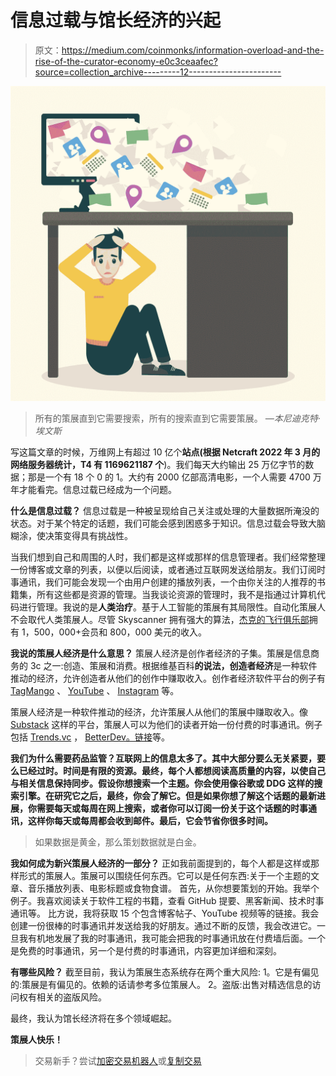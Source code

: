 # 信息过载与馆长经济的兴起

> 原文：<https://medium.com/coinmonks/information-overload-and-the-rise-of-the-curator-economy-e0c3ceaafec?source=collection_archive---------12----------------------->

![](img/ba8f9bbcf6a6cbec7a97c38c9ed92b32.png)

> 所有的策展直到它需要搜索，所有的搜索直到它需要策展。 *—本尼迪克特·埃文斯*

写这篇文章的时候，万维网上有超过 10 亿个**站点(根据 Netcraft 2022 年 3 月的网络服务器统计，T4 有 1169621187 个**)。我们每天大约输出 25 万亿字节的数据；那是一个有 18 个 0 的 1。大约有 2000 亿部高清电影，一个人需要 4700 万年才能看完。信息过载已经成为一个问题。

**什么是信息过载？** 信息过载是一种被呈现给自己关注或处理的大量数据所淹没的状态。对于某个特定的话题，我们可能会感到困惑多于知识。信息过载会导致大脑糊涂，使决策变得具有挑战性。

当我们想到自己和周围的人时，我们都是这样或那样的信息管理者。我们经常整理一份博客或文章的列表，以便以后阅读，或者通过互联网发送给朋友。我们订阅时事通讯，我们可能会发现一个由用户创建的播放列表，一个由你关注的人推荐的书籍集，所有这些都是资源的管理。当我谈论资源的管理时，我不是指通过计算机代码进行管理。我说的是**人类治疗**。基于人工智能的策展有其局限性。自动化策展人不会取代人类策展人。尽管 Skyscanner 拥有强大的算法，[杰克的飞行俱乐部](https://jacksflightclub.com/)拥有 1，500，000+会员和 800，000 美元的收入。

**我说的策展人经济是什么意思？** 策展人经济是创作者经济的子集。策展是信息商务的 3c 之一:创造、策展和消费。根据维基百科**的说法，创造者经济**是一种软件推动的经济，允许创造者从他们的创作中赚取收入。创作者经济软件平台的例子有 [TagMango](https://tagmango.com/) 、 [YouTube](https://youtube.com) 、 [Instagram](https://instagram.com) 等。

策展人经济是一种软件推动的经济，允许策展人从他们的策展中赚取收入。像 [Substack](https://substack.com/) 这样的平台，策展人可以为他们的读者开始一份付费的时事通讯。例子包括 [Trends.vc](https://trends.vc) ， [BetterDev。链接](https://betterdev.link/)等。

**我们为什么需要药品监管？互联网上的信息太多了。其中大部分要么无关紧要，要么已经过时。时间是有限的资源。最终，每个人都想阅读高质量的内容，以使自己与相关信息保持同步。假设你想搜索一个主题。你会使用像谷歌或 DDG 这样的搜索引擎。在研究它之后，最终，你会了解它。但是如果你想了解这个话题的最新进展，你需要每天或每周在网上搜索，或者你可以订阅一份关于这个话题的时事通讯，这样你每天或每周都会收到邮件。最后，它会节省你很多时间。**

> 如果数据是黄金，那么策划数据就是白金。

**我如何成为新兴策展人经济的一部分？** 正如我前面提到的，每个人都是这样或那样形式的策展人。策展可以围绕任何东西。它可以是任何东西:关于一个主题的文章、音乐播放列表、电影标题或食物食谱。
首先，从你想要策划的开始。我举个例子。我喜欢阅读关于软件工程的书籍，查看 GitHub 提要、黑客新闻、技术时事通讯等。
比方说，我将获取 15 个包含博客帖子、YouTube 视频等的链接。我会创建一份很棒的时事通讯并发送给我的好朋友。通过不断的反馈，我会改进它。一旦我有机地发展了我的时事通讯，我可能会把我的时事通讯放在付费墙后面。一个是免费的时事通讯，另一个是付费的时事通讯，内容更加详细和深刻。

**有哪些风险？** 截至目前，我认为策展生态系统存在两个重大风险:
1。它是有偏见的:策展是有偏见的。依赖的话请参考多位策展人。
2。盗版:出售对精选信息的访问权有相关的盗版风险。

最终，我认为馆长经济将在多个领域崛起。

**策展人快乐！**

> 交易新手？尝试[加密交易机器人](/coinmonks/crypto-trading-bot-c2ffce8acb2a)或[复制交易](/coinmonks/top-10-crypto-copy-trading-platforms-for-beginners-d0c37c7d698c)